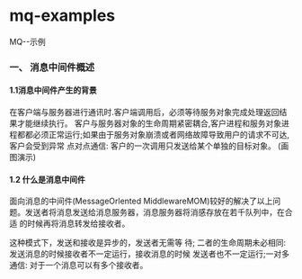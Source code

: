 # mq-examples
MQ--示例

### 一、	消息中间件概述
#### 1.1消息中间件产生的背景
在客户端与服务器进行通讯时.客户端调用后，必须等待服务对象完成处理返回结果才能继续执行。
 客户与服务器对象的生命周期紧密耦合,客户进程和服务对象进程都都必须正常运行;如果由于服务对象崩溃或者网络故障导致用户的请求不可达,客户会受到异常
点对点通信: 客户的一次调用只发送给某个单独的目标对象。
(画图演示)
#### 1.2 什么是消息中间件 
面向消息的中间件(MessageOrlented MiddlewareMOM)较好的解决了以上问
题。发送者将消息发送给消息服务器，消息服务器将消感存放在若千队列中，在合适
的时候再将消息转发给接收者。

这种模式下，发送和接收是异步的，发送者无需等
待; 二者的生命周期未必相同: 发送消息的时候接收者不一定运行，接收消息的时候
发送者也不一定运行;一对多通信: 对于一个消息可以有多个接收者。

